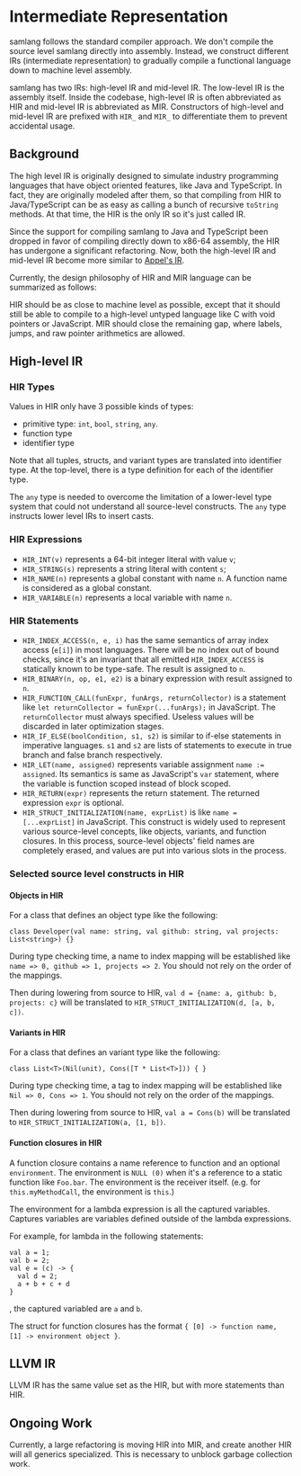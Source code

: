 # Intermediate Representation

samlang follows the standard compiler approach. We don't compile the source level samlang directly
into assembly. Instead, we construct different IRs (intermediate representation) to gradually
compile a functional language down to machine level assembly.

samlang has two IRs: high-level IR and mid-level IR. The low-level IR is the assembly itself. Inside
the codebase, high-level IR is often abbreviated as HIR and mid-level IR is abbreviated as MIR.
Constructors of high-level and mid-level IR are prefixed with `HIR_` and `MIR_` to differentiate
them to prevent accidental usage.

## Background

The high level IR is originally designed to simulate industry programming languages that have object
oriented features, like Java and TypeScript. In fact, they are originally modeled after them, so
that compiling from HIR to Java/TypeScript can be as easy as calling a bunch of recursive `toString`
methods. At that time, the HIR is the only IR so it's just called IR.

Since the support for compiling samlang to Java and TypeScript been dropped in favor of compiling
directly down to x86-64 assembly, the HIR has undergone a significant refactoring. Now, both the
high-level IR and mid-level IR become more similar to
[Appel's IR](https://www.cs.cornell.edu/courses/cs4120/2020sp/lectures/14irgen/lec14-sp16.pdf).

Currently, the design philosophy of HIR and MIR language can be summarized as follows:

HIR should be as close to machine level as possible, except that it should still be able to compile
to a high-level untyped language like C with void pointers or JavaScript. MIR should close the
remaining gap, where labels, jumps, and raw pointer arithmetics are allowed.

## High-level IR

### HIR Types

Values in HIR only have 3 possible kinds of types:

- primitive type: `int`, `bool`, `string`, `any`.
- function type
- identifier type

Note that all tuples, structs, and variant types are translated into identifier type. At the
top-level, there is a type definition for each of the identifier type.

The `any` type is needed to overcome the limitation of a lower-level type system that could not
understand all source-level constructs. The `any` type instructs lower level IRs to insert casts.

### HIR Expressions

- `HIR_INT(v)` represents a 64-bit integer literal with value `v`;
- `HIR_STRING(s)` represents a string literal with content `s`;
- `HIR_NAME(n)` represents a global constant with name `n`. A function name is considered as a
  global constant.
- `HIR_VARIABLE(n)` represents a local variable with name `n`.

### HIR Statements

- `HIR_INDEX_ACCESS(n, e, i)` has the same semantics of array index access (`e[i]`) in most
  languages. There will be no index out of bound checks, since it's an invariant that all emitted
  `HIR_INDEX_ACCESS` is statically known to be type-safe. The result is assigned to `n`.
- `HIR_BINARY(n, op, e1, e2)` is a binary expression with result assigned to `n`.
- `HIR_FUNCTION_CALL(funExpr, funArgs, returnCollector)` is a statement like
  `let returnCollector = funExpr(...funArgs);` in JavaScript. The `returnCollector` must always
  specified. Useless values will be discarded in later optimization stages.
- `HIR_IF_ELSE(boolCondition, s1, s2)` is similar to if-else statements in imperative languages.
  `s1` and `s2` are lists of statements to execute in true branch and false branch respectively.
- `HIR_LET(name, assigned)` represents variable assignment `name := assigned`. Its semantics is same
  as JavaScript's `var` statement, where the variable is function scoped instead of block scoped.
- `HIR_RETURN(expr)` represents the return statement. The returned expression `expr` is optional.
- `HIR_STRUCT_INITIALIZATION(name, exprList)` is like `name = [...exprList]` in JavaScript. This
  construct is widely used to represent various source-level concepts, like objects, variants, and
  function closures. In this process, source-level objects' field names are completely erased, and
  values are put into various slots in the process.

### Selected source level constructs in HIR

#### Objects in HIR

For a class that defines an object type like the following:

```samlang
class Developer(val name: string, val github: string, val projects: List<string>) {}
```

During type checking time, a name to index mapping will be established like
`name => 0, github => 1, projects => 2`. You should not rely on the order of the mappings.

Then during lowering from source to HIR, `val d = {name: a, github: b, projects: c}` will be
translated to `HIR_STRUCT_INITIALIZATION(d, [a, b, c])`.

#### Variants in HIR

For a class that defines an variant type like the following:

```samlang
class List<T>(Nil(unit), Cons([T * List<T>])) { }
```

During type checking time, a tag to index mapping will be established like `Nil => 0, Cons => 1`.
You should not rely on the order of the mappings.

Then during lowering from source to HIR, `val a = Cons(b)` will be translated to
`HIR_STRUCT_INITIALIZATION(a, [1, b])`.

#### Function closures in HIR

A function closure contains a name reference to function and an optional `environment`. The
environment is `NULL (0)` when it's a reference to a static function like `Foo.bar`. The environment
is the receiver itself. (e.g. for `this.myMethodCall`, the environment is `this`.)

The environment for a lambda expression is all the captured variables. Captures variables are
variables defined outside of the lambda expressions.

For example, for lambda in the following statements:

```samlang
val a = 1;
val b = 2;
val e = (c) -> {
  val d = 2;
  a + b + c + d
}
```

, the captured variabled are `a` and `b`.

The struct for function closures has the format
`{ [0] -> function name, [1] -> environment object }`.

## LLVM IR

LLVM IR has the same value set as the HIR, but with more statements than HIR.

## Ongoing Work

Currently, a large refactoring is moving HIR into MIR, and create another HIR will all generics
specialized. This is necessary to unblock garbage collection work.
